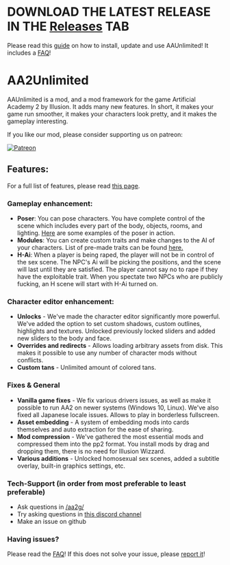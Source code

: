 
# DOWNLOAD THE LATEST RELEASE IN THE [Releases](https://github.com/aa2g/AA2Unlimited/releases) TAB
Please read this [guide](https://github.com/aa2g/AA2Unlimited/wiki/) on how to install, update and use AAUnlimited! It includes a [FAQ](https://github.com/aa2g/AA2Unlimited/wiki#faq)!

# AA2Unlimited

AAUnlimited is a mod, and a mod framework for the game Artificial Academy 2 by Illusion. It adds many new features. In short, it makes your game run smoother, it makes your characters look pretty, and it makes the gameplay interesting.

If you like our mod, please consider supporting us on patreon: 

<a href="https://www.patreon.com/AAUnlimited"><img src="https://i.imgur.com/4OlHf21.png" title="Become a patron" alt="Patreon"></a>

## Features:
For a full list of features, please read [this page](https://github.com/aa2g/AA2Unlimited/wiki/).

### Gameplay enhancement:
- **Poser**: You can pose characters. You have complete control of the scene which includes every part of the body, objects, rooms, and lighting. [Here](https://imgur.com/a/FHePJmp) are some examples of the poser in action.
- **Modules**: You can create custom traits and make changes to the AI of your characters. List of pre-made traits can be found [here.](https://pastebin.com/R4DW0dxw)
- **H-Ai**: When a player is being raped, the player will not be in control of the sex scene. The NPC's Ai will be picking the positions, and the scene will last until they are satisfied. The player cannot say no to rape if they have the exploitable trait. When you spectate two NPCs who are publicly fucking, an H scene will start with H-Ai turned on.

### Character editor enhancement:
- **Unlocks** - We've made the character editor significantly more powerful. We've added the option to set custom shadows, custom outlines, highlights and textures. Unlocked previously locked sliders and added new sliders to the body and face.
- **Overrides and redirects** - Allows loading arbitrary assets from disk. This makes it possible to use any number of character mods without conflicts.
- **Custom tans** - Unlimited amount of colored tans.

### Fixes & General
- **Vanilla game fixes** - We fix various drivers issues, as well as make it possible to run AA2 on newer systems (Windows 10, Linux). We've also fixed all Japanese locale issues. Allows to play in borderless fullscreen.
- **Asset embedding** - A system of embedding mods into cards themselves and auto extraction for the ease of sharing.
- **Mod compression** - We've gathered the most essential mods and compressed them into the pp2 format. You install mods by drag and dropping them, there is no need for Illusion Wizzard.
- **Various additions** - Unlocked homosexual sex scenes, added a subtitle overlay, built-in graphics settings, etc.

### Tech-Support (in order from most preferable to least preferable)
- Ask questions in [/aa2g/](https://boards.4chan.org/vg/aa2g)
- Try asking questions in [this discord channel](https://discord.gg/5MfdAPT)
- Make an issue on github

### Having issues?
Please read the [FAQ](https://github.com/aa2g/AA2Unlimited/wiki#faq)! If this does not solve your issue, please [report it](https://github.com/aa2g/AA2Unlimited/wiki/How-To-Report-a-Crash)!
